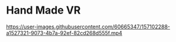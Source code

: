 # Hand Made VR

https://user-images.githubusercontent.com/60665347/157102288-a1527321-9073-4b7a-92ef-82cd268d555f.mp4

